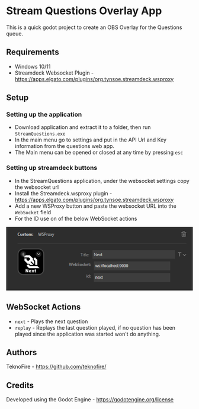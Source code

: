 # Stream Questions Overlay App

This is a quick godot project to create an OBS Overlay for the Questions queue.

## Requirements

* Windows 10/11
* Streamdeck Websocket Plugin - https://apps.elgato.com/plugins/org.tynsoe.streamdeck.wsproxy

## Setup

### Setting up the application

* Download application and extract it to a folder, then run `StreamQuestions.exe`
* In the main menu go to settings and put in the API Url and Key information from the questions web app.
* The Main menu can be opened or closed at any time by pressing `esc`

### Setting up streamdeck buttons

* In the StreamQuestions application, under the websocket settings copy the websocket url
* Install the Streamdeck.wsproxy plugin - https://apps.elgato.com/plugins/org.tynsoe.streamdeck.wsproxy
* Add a new WSProxy button and paste the websocket URL into the `WebSocket` field
* For the ID use on of the below WebSocket actions

![WSProxy Button Example](docs/WSProxy_button_example.png)

## WebSocket Actions

* `next` - Plays the next question
* `replay` - Replays the last question played, if no question has been played since the application was started won't do anything.

## Authors

TeknoFire - https://github.com/teknofire/

## Credits

Developed using the Godot Engine - https://godotengine.org/license

